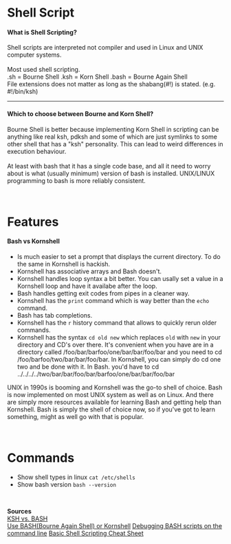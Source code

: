 # Shell Script

#### What is Shell Scripting?
<p> 
	Shell scripts are interpreted not compiler and used in Linux and UNIX computer systems.
	<br/> <br/>
	Most used shell scripting.
	<br/>
	.sh = Bourne Shell
	.ksh = Korn Shell
	.bash = Bourne Again Shell
	<br/>
	File extensions does not matter as long as the shabang(#!) is stated. (e.g. #!/bin/ksh)
</p>

---
#### Which to choose between Bourne and Korn Shell?
<p>
	Bourne Shell is better because implementing Korn Shell in scripting can be anything like real ksh, 
	pdksh and some of which are just symlinks to some other shell that has a "ksh" personality. This can
	lead to weird differences in execution behaviour.
<br/><br/>
	At least with bash that it has a single code base, and all it need to worry about is what
	(usually minimum) version of bash is installed. UNIX/LINUX programming to bash is more reliably consistent.
</p>

<br/>

# Features

#### Bash vs Kornshell
- Is much easier to set a prompt that displays the current directory. To do the same in Kornshell is hackish.
- Kornshell has associative arrays and Bash doesn't.
- Kornshell handles loop syntax a bit better. You can usally set a value in a Kornshell loop and have it availabe after the loop.
- Bash handles getting exit codes from pipes in a cleaner way.
- Kornshell has the `print` command which is way better than the `echo` command.
- Bash has tab completions.
- Kornshell has the `r` history command that allows to quickly rerun older commands.
- Kornshell has the syntax `cd old new` which replaces `old` with `new` in your directory and CD's over there. It's convenient when you have are in a directory called /foo/bar/barfoo/one/bar/bar/foo/bar and you need to cd /foo/barfoo/two/bar/bar/foo/bar. In Kornshell, you can simply do cd one two and be done with it. In Bash. you'd have to cd ../../../../two/bar/bar/foo/bar/barfoo/one/bar/bar/foo/bar

<p>
	UNIX in 1990s is booming and Kornshell was the go-to shell of choice. Bash is now implemented
	on most UNIX system as well as on Linux. And there are simply more resources available for learning Bash
	and getting help than Kornshell. Bash is simply the shell of choice now, so if you've got to learn 
	something, might as well go with that is popular.
</p>

<br/>

# Commands
- Show shell types in linux `cat /etc/shells`
- Show bash version `bash --version`

<br/>

**Sources**  
[KSH vs. BASH](http://www.differencebetween.net/technology/difference-between-ksh-and-bash/)  
[Use BASH(Bourne Again Shell) or Kornshell](https://stackoverflow.com/questions/74844/bash-or-kornshell-ksh)
[Debugging BASH scripts on the command line](http://skybert.net/bash/debugging-bash-scripts-on-the-command-line/) [Basic Shell Scripting Cheat Sheet](https://gist.github.com/bradtraversy/ac3b1136fc7d739a788ad1e42a78b610)  
